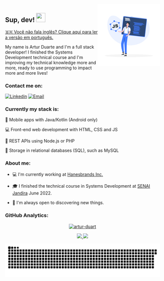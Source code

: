 <a href="https://storyset.com/web">
  <img align="right" src="./img/js-framework-rafiki.png" alt="a dev" width=40% height=40% />
</a>

## Sup, dev! <img src="https://raw.githubusercontent.com/kaueMarques/kaueMarques/master/hi.gif" width="30px" height="30px">

<a href="https://github.com/artur-duart/artur-duart/blob/main/README.md">🇧🇷 Você não fala inglês? Clique aqui para ler a versão em português.</a>

My name is Artur Duarte and I'm a full stack developer! I finished the Systems Development technical course and I'm improving my technical knowledge more and more, ready to use programming to impact more and more lives!

### Contact me on:

[![Linkedin](https://img.shields.io/badge/Linkedin-2867b2?style=for-the-badge&logo=linkedin&logoColor=white)](https://www.linkedin.com/in/artur-duarte-5141aa212)
[![Email](https://img.shields.io/badge/Email-EA4335?style=for-the-badge&logo=gmail&logoColor=white)](mailto:arturduartemoraes@gmail.com)

### Currently my stack is:

📱 Mobile apps with Java/Kotlin (Android only)

💻 Front-end web development with HTML, CSS and JS

📡 REST APIs using Node.js or PHP

💾 Storage in relational databases (SQL), such as MySQL

### About me:

- 💻 I'm currently working at [Hanesbrands Inc.](https://www.hanesbrands.com.br/)

- 🎓 I finished the technical course in Systems Development at [SENAI Jandira](https://jandira.sp.senai.br/) June 2022.

- 🔭 I'm always open to discovering new things.

### GitHub Analytics:

<div align="center">
  <a href="https://github.com/artur-duart">
  <p><img align="center" src="https://github-readme-streak-stats.herokuapp.com/?user=artur-duart&&theme=dracula" alt="artur-duart" /></p>
  <img height="180em" src="https://github-readme-stats.vercel.app/api?username=artur-duart&show_icons=true&theme=dracula&include_all_commits=true&count_private=true"/>
  <img height="180em" src="https://github-readme-stats.vercel.app/api/top-langs/?username=artur-duart&layout=compact&langs_count=7&theme=dracula"/>
</div>

![Snake animation](https://github.com/artur-duart/artur-duart/blob/output/github-contribution-grid-snake.svg)
